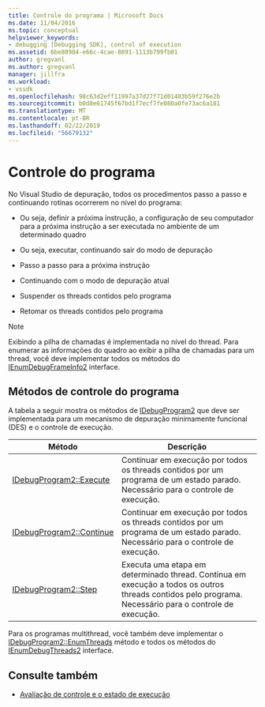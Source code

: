 ```yaml
---
title: Controle do programa | Microsoft Docs
ms.date: 11/04/2016
ms.topic: conceptual
helpviewer_keywords:
- debugging [Debugging SDK], control of execution
ms.assetid: 6be80904-e66c-4cae-8891-1113b799fb01
author: gregvanl
ms.author: gregvanl
manager: jillfra
ms.workload:
- vssdk
ms.openlocfilehash: 98c63d2eff11997a37d27f71d01403b59f276e2b
ms.sourcegitcommit: b0d8e61745f67bd1f7ecf7fe080a0fe73ac6a181
ms.translationtype: MT
ms.contentlocale: pt-BR
ms.lasthandoff: 02/22/2019
ms.locfileid: "56679132"
---
```

# <a name="program-control"></a>Controle do programa
No Visual Studio de depuração, todos os procedimentos passo a passo e continuando rotinas ocorrerem no nível do programa:

-   Ou seja, definir a próxima instrução, a configuração de seu computador para a próxima instrução a ser executada no ambiente de um determinado quadro

-   Ou seja, executar, continuando sair do modo de depuração

-   Passo a passo para a próxima instrução

-   Continuando com o modo de depuração atual

-   Suspender os threads contidos pelo programa

-   Retomar os threads contidos pelo programa

> [!NOTE]
>  Exibindo a pilha de chamadas é implementada no nível do thread. Para enumerar as informações do quadro ao exibir a pilha de chamadas para um thread, você deve implementar todos os métodos do [IEnumDebugFrameInfo2](../../extensibility/debugger/reference/ienumdebugframeinfo2.md) interface.

## <a name="methods-of-program-control"></a>Métodos de controle do programa
 A tabela a seguir mostra os métodos de [IDebugProgram2](../../extensibility/debugger/reference/idebugprogram2.md) que deve ser implementada para um mecanismo de depuração minimamente funcional (DES) e o controle de execução.

|Método|Descrição|
|------------|-----------------|
|[IDebugProgram2::Execute](../../extensibility/debugger/reference/idebugprogram2-execute.md)|Continuar em execução por todos os threads contidos por um programa de um estado parado. Necessário para o controle de execução.|
|[IDebugProgram2::Continue](../../extensibility/debugger/reference/idebugprogram2-continue.md)|Continuar em execução por todos os threads contidos por um programa de um estado parado. Necessário para o controle de execução.|
|[IDebugProgram2::Step](../../extensibility/debugger/reference/idebugprogram2-step.md)|Executa uma etapa em determinado thread. Continua em execução a todos os outros threads contidos pelo programa. Necessário para o controle de execução.|

 Para os programas multithread, você também deve implementar o [IDebugProgram2::EnumThreads](../../extensibility/debugger/reference/idebugprogram2-enumthreads.md) método e todos os métodos do [IEnumDebugThreads2](../../extensibility/debugger/reference/ienumdebugthreads2.md) interface.

## <a name="see-also"></a>Consulte também
- [Avaliação de controle e o estado de execução](../../extensibility/debugger/execution-control-and-state-evaluation.md)